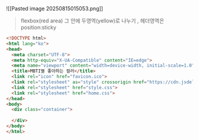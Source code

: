 ![[Pasted image 20250815015053.png]]
> flexbox(red area) 그 안에 두영역(yellow)로 나누기 , 헤더영역은 position:sticky

```html
<!DOCTYPE html>
<html lang="ko">
<head>
  <meta charset="UTF-8">
  <meta http-equiv="X-UA-Compatible" content="IE=edge">
  <meta name="viewport" content="width=device-width, initial-scale=1.0">
  <title>MBTI별 좋아하는 컬러</title>
  <link rel="icon" href="favicon.ico">
  <link rel="stylesheet" as="style" crossorigin href="https://cdn.jsdelivr.net/gh/orioncactus/pretendard@v1.3.6/dist/web/static/pretendard.css" />
  <link rel="stylesheet" href="style.css">
  <link rel="stylesheet" href="home.css">
</head>
<body>
  <div class="container">
	  
  </div>
</body>
</html>

```